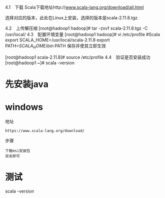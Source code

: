 4.1　下载
Scala下载地址http://www.scala-lang.org/download/all.html

选择对应的版本，此处在Linux上安装，选择的版本是scala-2.11.8.tgz

4.2　上传解压缩
[root@hadoop1 hadoop]# tar -zxvf scala-2.11.8.tgz -C /usr/local/
4.3　配置环境变量
[root@hadoop1 hadoop]# vi /etc/profile
#Scala
export SCALA_HOME=/usr/local/scala-2.11.8
export PATH=$SCALA_HOME/bin:$PATH
保存并使其立即生效

[root@hadoop1 scala-2.11.8]# source /etc/profile
4.4　验证是否安装成功
[root@hadoop1 ~]# scala -version












# 先安装java


# windows

地址

	https://www.scala-lang.org/download/
	
步骤

	下载msi安装包
	双击即可






# 测试

scala -version



